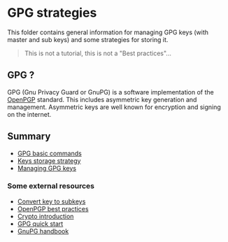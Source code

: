 # GPG strategies

This folder contains general information for managing GPG keys (with master and sub keys) and some strategies for storing it.

> This is not a tutorial, this is not a "Best practices"...

## GPG ?

GPG (Gnu Privacy Guard or GnuPG) is a software implementation of the [OpenPGP](https://www.openpgp.org) standard.
This includes asymmetric key generation and management. Asymmetric keys are well known for encryption and signing on the internet.

## Summary

* [GPG basic commands](basic_commands.md)
* [Keys storage strategy](storage_strategy.md)
* [Managing GPG keys](managing_keys.md)

### Some external resources

* [Convert key to subkeys](http://www.macfreek.nl/memory/Convert_GPG_keys_to_subkeys)
* [OpenPGP best practices](https://riseup.net/en/gpg-best-practices)
* [Crypto introduction](https://blog.sanctum.geek.nz/series/gnu-linux-crypto/)
* [GPG quick start](https://www.madboa.com/geek/gpg-quickstart/)
* [GnuPG handbook](https://www.gnupg.org/documentation/guides.html)